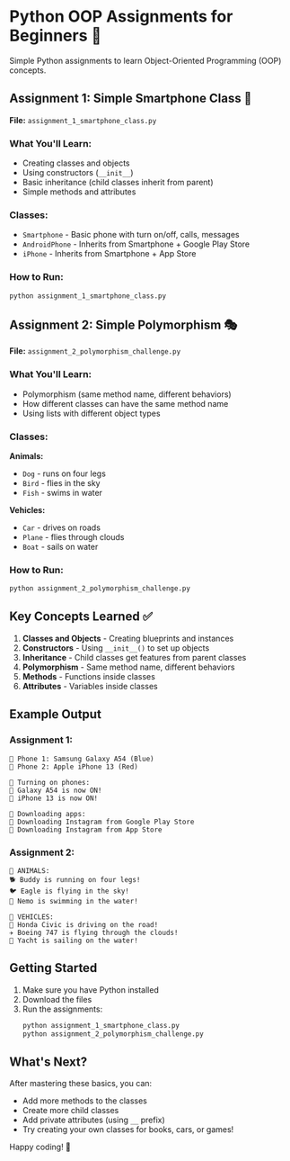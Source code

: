 # Python OOP Assignments for Beginners 🐍

Simple Python assignments to learn Object-Oriented Programming (OOP) concepts.

## Assignment 1: Simple Smartphone Class 📱

**File:** `assignment_1_smartphone_class.py`

### What You'll Learn:

- Creating classes and objects
- Using constructors (`__init__`)
- Basic inheritance (child classes inherit from parent)
- Simple methods and attributes

### Classes:

- `Smartphone` - Basic phone with turn on/off, calls, messages
- `AndroidPhone` - Inherits from Smartphone + Google Play Store
- `iPhone` - Inherits from Smartphone + App Store

### How to Run:

```bash
python assignment_1_smartphone_class.py
```

## Assignment 2: Simple Polymorphism 🎭

**File:** `assignment_2_polymorphism_challenge.py`

### What You'll Learn:

- Polymorphism (same method name, different behaviors)
- How different classes can have the same method name
- Using lists with different object types

### Classes:

**Animals:**

- `Dog` - runs on four legs
- `Bird` - flies in the sky
- `Fish` - swims in water

**Vehicles:**

- `Car` - drives on roads
- `Plane` - flies through clouds
- `Boat` - sails on water

### How to Run:

```bash
python assignment_2_polymorphism_challenge.py
```

## Key Concepts Learned ✅

1. **Classes and Objects** - Creating blueprints and instances
2. **Constructors** - Using `__init__()` to set up objects
3. **Inheritance** - Child classes get features from parent classes
4. **Polymorphism** - Same method name, different behaviors
5. **Methods** - Functions inside classes
6. **Attributes** - Variables inside classes

## Example Output

### Assignment 1:

```
📱 Phone 1: Samsung Galaxy A54 (Blue)
📱 Phone 2: Apple iPhone 13 (Red)

🔌 Turning on phones:
📱 Galaxy A54 is now ON!
📱 iPhone 13 is now ON!

📱 Downloading apps:
📱 Downloading Instagram from Google Play Store
📱 Downloading Instagram from App Store
```

### Assignment 2:

```
🐾 ANIMALS:
🐕 Buddy is running on four legs!
🐦 Eagle is flying in the sky!
🐠 Nemo is swimming in the water!

🚗 VEHICLES:
🚗 Honda Civic is driving on the road!
✈️ Boeing 747 is flying through the clouds!
🚤 Yacht is sailing on the water!
```

## Getting Started

1. Make sure you have Python installed
2. Download the files
3. Run the assignments:
   ```bash
   python assignment_1_smartphone_class.py
   python assignment_2_polymorphism_challenge.py
   ```

## What's Next?

After mastering these basics, you can:

- Add more methods to the classes
- Create more child classes
- Add private attributes (using `__` prefix)
- Try creating your own classes for books, cars, or games!

Happy coding! 🚀
